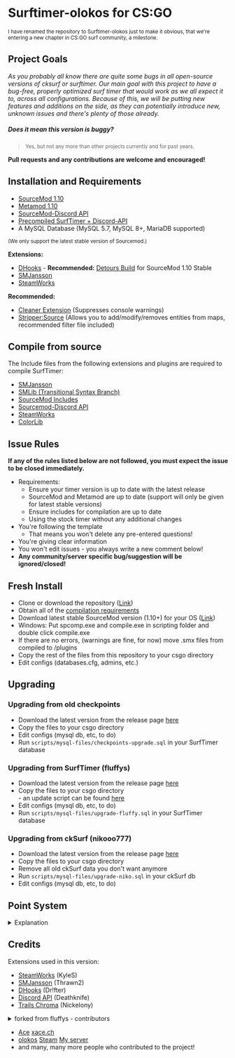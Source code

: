 # Surftimer-olokos for CS:GO

<sup>I have renamed the repository to Surftimer-olokos just to make it obvious, that we're entering a new chapter in CS:GO surf community, a milestone.</sup>

## Project Goals

*As you probably all know there are quite some bugs in all open-source versions of cksurf or surftimer.
Our main goal with this project to have a bug-free, properly optimized surf timer that would work as we all expect it to, across all configurations.
Because of this, we will be putting new features and additions on the side, as they can potentially introduce new, unknown issues and there's plenty of those already.*

##### Does it mean this version is buggy?

><sup>Yes, but not any more than other projects currently and for past years.</sup>

**Pull requests and any contributions are welcome and encouraged!**

## Installation and Requirements
* [SourceMod 1.10](https://www.sourcemod.net/downloads.php?branch=stable)
* [Metamod 1.10](https://www.sourcemm.net/downloads.php/?branch=stable)
* [SourceMod-Discord API](https://github.com/Deathknife/sourcemod-discord)
* [Precompiled SurfTimer + Discord-API](https://github.com/olokos/Surftimer-olokos/releases/latest)
* A MySQL Database (MySQL 5.7, MySQL 8+, MariaDB supported)

<sup>(We only support the latest stable version of Sourcemod.)</sup>

**Extensions:**
* [DHooks](https://forums.alliedmods.net/showthread.php?t=180114) - **Recommended:** [Detours Build](https://forums.alliedmods.net/showpost.php?p=2588686&postcount=589) for SourceMod 1.10 Stable
* [SMJansson](https://forums.alliedmods.net/showthread.php?t=184604)
* [SteamWorks](https://forums.alliedmods.net/showthread.php?t=229556)

**Recommended:**
* [Cleaner Extension](https://github.com/Accelerator74/Cleaner) (Suppresses console warnings)
* [Stripper:Source](https://forums.alliedmods.net/showthread.php?t=39439) (Allows you to add/modify/removes entities from maps, recommended filter file included)

## Compile from source
The Include files from the following extensions and plugins are required to compile SurfTimer:
* [SMJansson](https://github.com/JoinedSenses/SourceMod-IncludeLibrary/blob/master/include/smjansson.inc)
* [SMLib (Transitional Syntax Branch)](https://github.com/bcserv/smlib/tree/transitional_syntax)
* [SourceMod Includes](https://www.sourcemod.net/downloads.php?branch=stable)
* [Sourcemod-Discord API](https://github.com/Deathknife/sourcemod-discord)
* [SteamWorks](https://forums.alliedmods.net/showthread.php?t=229556)
* [ColorLib](https://github.com/c0rp3n/colorlib-sm/tree/master/addons/sourcemod/scripting/include)

## Issue Rules

**If any of the rules listed below are not followed, you must expect the issue to be closed immediately.**

- Requirements:
	- Ensure your timer version is up to date with the latest release
	- SourceMod and Metamod are up to date (support will only be given for latest stable versions)
	- Ensure includes for compilation are up to date
	- Using the stock timer without any additional changes
- You're following the template
	- That means you won't delete any pre-entered questions!
- You're giving clear information
- You won't edit issues - you always write a new comment below!
- **Any community/server specific bug/suggestion will be ignored/closed!**

## Fresh Install

*   Clone or download the repository ([Link](https://github.com/olokos/Surftimer-olokos-public/archive/master.zip))
*   Obtain all of the [compilation requirements](https://github.com/olokos/Surftimer-olokos#installation-and-requirements)
*   Download latest stable SourceMod version (1.10+) for your OS ([Link](https://www.sourcemod.net/downloads.php?branch=stable))
*   Windows: Put spcomp.exe and compile.exe in scripting folder and double click compile.exe
*   If there are no errors, (warnings are fine, for now) move .smx files from compiled to /plugins
*   Copy the rest of the files from this repository to your csgo directory
*   Edit configs (databases.cfg, admins, etc.)

## Upgrading

### Upgrading from old checkpoints

*   Download the latest version from the release page [here](https://github.com/olokos/Surftimer-olokos/releases/latest)
*   Copy the files to your csgo directory
*   Edit configs (mysql db, etc, to do)
*   Run `scripts/mysql-files/checkpoints-upgrade.sql` in your SurfTimer database

### Upgrading from SurfTimer (fluffys)

*   Download the latest version from the release page [here](https://github.com/olokos/Surftimer-olokos/releases/latest)
*   Copy the files to your csgo directory <br> - an update script can be found [here](https://github.com/olokos/Surftimer-olokos/blob/master/scripts/upgrade_scripts/upgrade-fluffy.sh)
*   Edit configs (mysql db, etc, to do)
*   Run `scripts/mysql-files/upgrade-fluffy.sql` in your SurfTimer database

### Upgrading from ckSurf (nikooo777)

*   Download the latest version from the release page [here](https://github.com/olokos/Surftimer-olokos/releases/latest)
*   Copy the files to your csgo directory
*   Remove all old ckSurf data you don't want anymore
*   Run `scripts/mysql-files/upgrade-niko.sql` in your ckSurf db
*   Edit configs (mysql db, etc, to do)


## Point System
<details>
  <summary>Explanation</summary> 
  
The points system has seen a massive overhaul from the original ckSurf; it is now a percentile tiered system. Points are now distributed in two ways: (1) map completion, and (2) map ranking. Map completion points will be given to all players who complete a specific and are dependent on the tier.
* Tier 1: 25
* Tier 2: 50
* Tier 3: 100
* Tier 4: 200
* Tier 5: 400
* Tier 6: 600
* Tier 7: 800
* Tier 8: 1000

Map ranking points are dependent upon the individuals ranking on the map. This is done firstly by calculation of the WR points for the map. WR points per tier are calculated as follows:
* Tier 1: WR = MAX(250, (58.5 + (1.75 * Number of Completes) / 6))
* Tier 2: WR = MAX(500, (82.15 + (2.8 * Number of Completes) / 5))
* Tier 3: WR = MAX(750, (117 + (3.5 * Number of Completes) / 4))
* Tier 4: WR = MAX(1000, (164.25 + (5.74 * Number of Completes) / 4))
* Tier 5: WR = MAX(1250, (234 + (7 * Number of Completes) / 4))
* Tier 6: WR = MAX(1500, (328 + (14 * Number of Completes) / 4))
* Tier 7: WR = MAX(1750, (420 + (21 * Number of Completes) / 4))
* Tier 8: WR = MAX(2000, (560 + (30 * Number of Completes) / 4))

Once the WR points are calculated the top 10 are points are calculated by multiplying the WR points by a factor. These factors are:
* Rank 2 = WR * 0.8
* Rank 3 = WR * 0.75
* Rank 4 = WR * 0.7
* Rank 5 = WR * 0.65
* Rank 6 = WR * 0.6
* Rank 7 = WR * 0.55
* Rank 8 = WR * 0.5
* Rank 9 = WR * 0.45
* Rank 10 = WR * 0.4

Players who are not in the top 10 but are above the 50th percentile in map ranking will be sorted into 5 groups – with each higher group giving proportionally more points. These groups and their point distribution are as follows:
* Group 1 (top 3.125%) = WR * 0.25
* Group 2 (top 6.25%) = (Group 1) / 1.5
* Group 3 (top 12.5%) = (Group 2) / 1.5
* Group 4 (top 25%) = (Group 3) / 1.5
* Group 5 (top 50%) = (Group 4) / 1.5

Take surf_aircontrol_nbv for example: (You can use sm_mi to see this menu)
<img src="http://puu.sh/ykaR8/7520a6b0d6.jpg" width="372" height="469" />

###### Credit to NDiamond for theory crafting this point system, I just implemented his idea
  
</details>

## Credits

Extensions used in this version:
*   [SteamWorks](https://forums.alliedmods.net/showthread.php?t=229556) (KyleS)
*   [SMJansson](https://forums.alliedmods.net/showthread.php?t=184604) (Thrawn2)
*   [DHooks](https://forums.alliedmods.net/showthread.php?t=180114) (Dr!fter)
*   [Discord API](https://github.com/Deathknife/sourcemod-discord) (Deathknife)
*   [Trails Chroma](https://github.com/Nickelony/Trails-Chroma) (Nickelony)
<details>
  <summary>forked from fluffys - contributors</summary> 
  
*   Jonitaikaponi - Original ckSurf creator
*   sneaK
*   nikooo777 - ckSurf 1.19 Fork
*   fluffys
*   Jakeey802
*   Grandpa Goose
  
</details>

*	[Ace](https://github.com/13ace37) [xace.ch](https://xace.ch)
*	[olokos](https://github.com/olokos) [Steam](https://steamcommunity.com/id/olokos/) [My server](https://kiepownica.pl/)
*	and many, many more people who contributed to the project!

